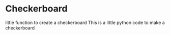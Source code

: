 # Checkerboard
little function to create a checkerboard
This is a little python code to make a checkerboard
